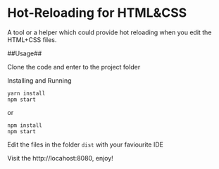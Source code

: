 # Hot-Reloading for HTML&CSS

A tool or a helper which could provide hot reloading when you edit the HTML+CSS files.

##Usage##

Clone the code and enter to the project folder

Installing and Running
```
yarn install
npm start
```
or
```
npm install
npm start
```
Edit the files in the folder ``dist`` with your faviourite IDE

Visit the http://locahost:8080, enjoy! 
